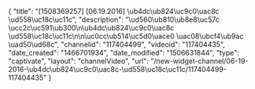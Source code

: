 {
    "title": "[1508369257] [06.19.2016] \ub4dc\ub824\uc9c0\uac8c \ud558\uc18c\uc11c",
    "description": "\ud560\ub810\ub8e8\uc57c \ucc2c\uc591\ub300\n\ub4dc\ub824\uc9c0\uac8c \ud558\uc18c\uc11c\n\n\uc0cc\ub514\uc5d0\uace0 \uac08\ubcf4\ub9ac \uad50\ud68c",
    "channelid": "117404499",
    "videoid": "117404435",
    "date_created": "1466701934",
    "date_modified": "1506631844",
    "type": "captivate",
    "layout": "channelVideo",
    "url": "\/new-widget-channel\/06-19-2016-\ub4dc\ub824\uc9c0\uac8c-\ud558\uc18c\uc11c\/117404499-117404435"
}